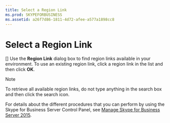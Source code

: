 ```yaml
---
title: Select a Region Link
ms.prod: SKYPEFORBUSINESS
ms.assetid: a26f7d86-1811-4d72-afee-a577a1898cc8
---
```



# Select a Region Link
[]
Use the **Region Link** dialog box to find region links available in your environment. To use an existing region link, click a region link in the list and then click **OK**.
  
    
    


> [!NOTE]
> To retrieve all available region links, do not type anything in the search box and then click the search icon. 
  
    
    


For details about the different procedures that you can perform by using the Skype for Business Server Control Panel, see  [Manage Skype for Business Server 2015](manage-skype-for-business-server-2015.md).
  
    
    


